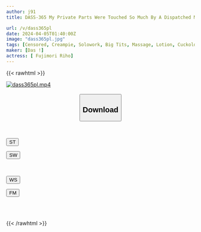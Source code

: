 ```yaml
---
author: j91
title: DASS-365 My Private Parts Were Touched So Much By A Dispatched Masseuse That I Couldn't Bear The Pleasure And Ended Up Cuckolding Her. Riho Fujimori

url: /v/dass365pl
date: 2024-04-05T01:40:00Z
image: "dass365pl.jpg"
tags: [Censored, Creampie, Solowork, Big Tits, Massage, Lotion, Cuckold	]
maker: [Das !]
actress: [ Fujimori Riho]
---
```



{{< rawhtml >}}

<div class="video" data-videoid="kLvayz6OOohOGKa">
    <a href="javascript:;">
        <img src="/v/dass365pl/dass365pl.jpg" width="WIDTH" height="HEIGHT" alt="dass365pl.mp4" loading="lazy">
    </a>
</div>

<script type="text/javascript" src="https://j91.asia/asset/on-demand-st.js"></script>

<br>
  <link rel="stylesheet" href="https://j91.asia/asset/bs5.css">
  
  <center>
  <button class="btn btn-primary" type="button" data-bs-toggle="collapse" data-bs-target=".multi-collapse" aria-expanded="false" aria-controls="multiCollapseExample1 multiCollapseExample2"><h2>Download</h2></button></center>
</p>
<div class="row">
  <div class="col">
    <div class="collapse multi-collapse" id="multiCollapseExample1">
      <div class="card card-body">
	      	      <br>
<div class="buttons">  
<p><a href="https://streamtape.to/v/kLvayz6OOohOGKa" target="_blank"><button class="btn-hover color-3"><i class="fa fa-download"></i> ST</button></a></p>
<p><a href="https://asnwish.com/w7zitar55l2s" target="_blank"><button class="btn-hover color-2"><i class="fa fa-download"></i> SW</button></a></p></div>
    </div>
  </div>
</div>
  <div class="col">
    <div class="collapse multi-collapse" id="multiCollapseExample2">
      <div class="card card-body">
	      <br>
<div class="buttons">
<p><a href="https://wolfstream.tv/g9vu60bw4g0g"><button class="btn-hover color-9"><i class="fa fa-download"></i> WS</button></a></p>
<p><a href="https://filemoon.sx/d/a1211ockey45"><button class="btn-hover color-8"><i class="fa fa-download"></i> FM</button></a></p></div>
<br><br>
      </div>
    </div>
  </div>
</div>

{{< /rawhtml >}}